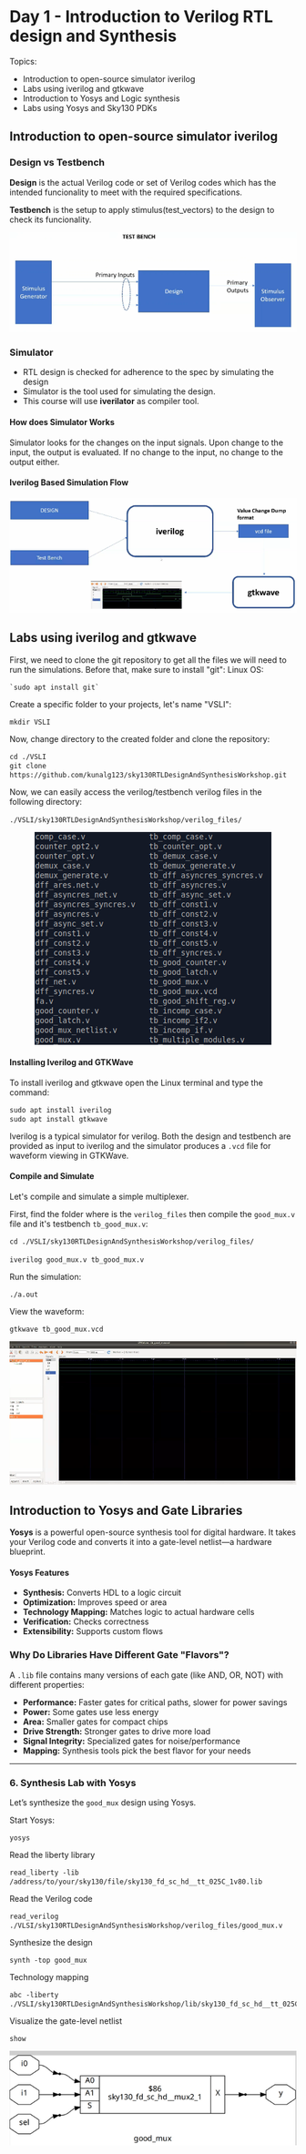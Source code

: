 #  Day 1 - Introduction to Verilog RTL design and Synthesis
Topics:
- Introduction to open-source simulator iverilog
- Labs using iverilog and gtkwave
- Introduction to Yosys and Logic synthesis
- Labs using Yosys and Sky130 PDKs
## Introduction to open-source simulator iverilog
### Design vs Testbench
**Design** is the actual Verilog code or set of Verilog codes which has the intended funcionality to meet with the required specifications.

**Testbench** is the setup to apply stimulus(test_vectors) to the design to check its funcionality.

<p align="center">
  <img src="https://raw.githubusercontent.com/GustavoKanaiama/RTL-Design-and-Synthesis-using-sky130/refs/heads/main/Day_1/img/day_img1.png"
  />
</p>

### Simulator
* RTL design is checked for adherence to the spec by simulating the design
* Simulator is the tool used for simulating the design. 
* This course will use **iverilator** as compiler tool.
#### How does Simulator Works
Simulator looks for the changes on the input signals. Upon change to the input, the output is evaluated. If no change to the input, no change to the output either.

#### Iverilog Based Simulation Flow
<p align="center">
  <img src="https://raw.githubusercontent.com/GustavoKanaiama/RTL-Design-and-Synthesis-using-sky130/refs/heads/main/Day_1/img/day1_img2.png"
  />
</p>

## Labs using iverilog and gtkwave
First, we need to clone the git repository to get all the files we will need to run the simulations.
Before that, make sure to install "git":
Linux OS:
```shell
`sudo apt install git`
```

Create a specific folder to your projects, let's name "VSLI":

```shell
mkdir VSLI
```

Now, change directory to the created folder and clone the repository:

```shell
cd ./VSLI
git clone https://github.com/kunalg123/sky130RTLDesignAndSynthesisWorkshop.git
```

Now, we can easily access the verilog/testbench verilog files in the following directory:

`./VSLI/sky130RTLDesignAndSynthesisWorkshop/verilog_files/`

<p align="center">
  <img src="https://raw.githubusercontent.com/GustavoKanaiama/RTL-Design-and-Synthesis-using-sky130/refs/heads/main/Day_1/img/day1_img3.png"
  />
</p>

#### Installing Iverilog and GTKWave
To install iverilog and gtkwave open the Linux terminal and type the command:

```shell
sudo apt install iverilog
sudo apt install gtkwave
```
Iverilog is a typical simulator for verilog. Both the design and testbench are provided as input to iverilog and the simulator produces a `.vcd` file for waveform viewing in GTKWave.

#### Compile and Simulate
Let's compile and simulate a simple multiplexer.

First, find the folder where is the `verilog_files` then compile the `good_mux.v` file and it's testbench `tb_good_mux.v`:

```shell
cd ./VSLI/sky130RTLDesignAndSynthesisWorkshop/verilog_files/

iverilog good_mux.v tb_good_mux.v
```

Run the simulation:

```shell
./a.out
```

View the waveform:

```shell
gtkwave tb_good_mux.vcd
```

<p align="center">
  <img src="https://raw.githubusercontent.com/GustavoKanaiama/RTL-Design-and-Synthesis-using-sky130/refs/heads/main/Day_1/img/day1_img4.png"
  />
</p>

## Introduction to Yosys and Gate Libraries

**Yosys** is a powerful open-source synthesis tool for digital hardware. It takes your Verilog code and converts it into a gate-level netlist—a hardware blueprint.

#### Yosys Features

- **Synthesis:** Converts HDL to a logic circuit
- **Optimization:** Improves speed or area
- **Technology Mapping:** Matches logic to actual hardware cells
- **Verification:** Checks correctness
- **Extensibility:** Supports custom flows

###  Why Do Libraries Have Different Gate "Flavors"?

A `.lib` file contains many versions of each gate (like AND, OR, NOT) with different properties:

- **Performance:** Faster gates for critical paths, slower for power savings
- **Power:** Some gates use less energy
- **Area:** Smaller gates for compact chips
- **Drive Strength:** Stronger gates to drive more load
- **Signal Integrity:** Specialized gates for noise/performance
- **Mapping:** Synthesis tools pick the best flavor for your needs

---

### 6. Synthesis Lab with Yosys

Let’s synthesize the `good_mux` design using Yosys. 

Start Yosys:
```shell
yosys
```

Read the liberty library
```shell
read_liberty -lib /address/to/your/sky130/file/sky130_fd_sc_hd__tt_025C_1v80.lib
```

Read the Verilog code
```shell
read_verilog ./VLSI/sky130RTLDesignAndSynthesisWorkshop/verilog_files/good_mux.v
```

Synthesize the design
```shell
synth -top good_mux
```

Technology mapping
```shell
abc -liberty ./VSLI/sky130RTLDesignAndSynthesisWorkshop/lib/sky130_fd_sc_hd__tt_025C_1v80.lib
```

Visualize the gate-level netlist
```shell
show
```
<p align="center">
  <img src="https://raw.githubusercontent.com/GustavoKanaiama/RTL-Design-and-Synthesis-using-sky130/refs/heads/main/Day_1/img/day1_img5.png"
  />
</p>